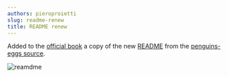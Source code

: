 ```yaml
---
authors: pieroproietti
slug: readme-renew
title: README renew
---
```


Added to the [official book](/docs/tutorial-eggs/italiano.md) a copy of the new [README](/docs/README) from the [penguins-eggs source](https://github.com/pieroproietti/penguins-eggs).

![reamdme](/images/readme.png)